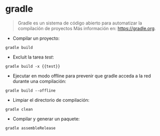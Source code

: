 # gradle

> Gradle es un sistema de código abierto para automatizar la compilación de proyectos
> Más información en: <https://gradle.org>.

- Compilar un proyecto:

`gradle build`

- Excluit la tarea *test*:

`gradle build -x {{test}}`

- Ejecutar en modo offline para prevenir que gradle acceda a la red durante una compilación:

`gradle build --offline`

- Limpiar el directorio de compilación:

`gradle clean`

- Compilar y generar un paquete:

`gradle assembleRelease`
